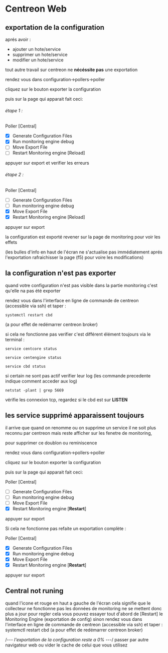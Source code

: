 # Centreon Web

## exportation de la configuration 

aprés avoir :
- ajouter un hote/service
- supprimer un hote/service
- modifier un hote/service

tout autre travail sur centreon ne **nécéssite pas** une exportation

rendez vous dans configuration->pollers->poller

cliquez sur le bouton exporter la configuration

puis sur la page qui apparait fait ceci:

###### étape 1 :

Poller [Central]

- [x] Generate Configuration Files
- [x] Run monitoring engine debug
- [ ] Move Export File
- [ ] Restart Monitoring engine [Reload]

appuyer sur export et verifier les erreurs

###### étape 2 :

Poller [Central]

- [ ] Generate Configuration Files
- [ ] Run monitoring engine debug
- [x] Move Export File
- [x] Restart Monitoring engine [Reload]

appuyer sur export 

la configuration est exporté revener sur la page de monitoring pour voir les effets 

(les bulles d'info en haut de l'écran ne s'actualise pas immédiatement aprés l'exportation rafraichisser la page (f5) 
pour voire les modifications) 

## la configuration n'est pas exporter 
quand votre configuration n'est pas visible dans la partie monitoring c'est qu'elle na pas été exporter

rendez vous dans l'interface en ligne de commande de centreon (accessible via ssh) et taper :

```Shell
systemctl restart cbd
```

(a pour effet de redémarrer centreon broker)

si cela ne fonctionne pas verifier c'est différent élément toujours via le terminal :

```Shell
service centcore status 
```

```Shell
service centengine status 
```

```Shell
service cbd status 
```

si certain ne sont pas actif verifier leur log (les commande precedente indique comment acceder aux log)

```Shell
netstat -plant | grep 5669 
```
vérifie les connexion tcp, regardez si le cbd est sur **LISTEN**

## les service supprimé apparaissent toujours 

il arrive que quand on renomme ou on supprime un service il ne soit plus reconnu par centreon mais reste afficher 
sur les fenetre de monitoring,

pour supprimer ce doublon ou reminiscence

rendez vous dans configuration->pollers->poller

cliquez sur le bouton exporter la configuration

puis sur la page qui apparait fait ceci:

Poller [Central]

- [ ] Generate Configuration Files
- [ ] Run monitoring engine debug
- [ ] Move Export File
- [x] Restart Monitoring engine [**Restart**]

appuyer sur export

Si cela ne fonctionne pas refaite un exportation complète :

Poller [Central]

- [x] Generate Configuration Files
- [x] Run monitoring engine debug
- [x] Move Export File
- [x] Restart Monitoring engine [**Restart**]

appuyer sur export

## Central not runing 
quand l'icone et rouge en haut a gauche de l'écran cela signifie que le collecteur ne fonctionne pas 
les données de monitoring ne se mettent donc plus a jour
pour regler cela vous pouvez essayer tout d'abord de [Restart] le Monitoring Engine (exportation de config)
sinon rendez vous dans l'interface en ligne de commande de centreon (accessible via ssh) et taper :
systemctl restart cbd (a pour effet de redémarrer centreon broker)

/*--- l'exportation de la configuration reste a 0% ---*/
passer par autre navigateur web
ou vider le cache de celui que vous utilisez

